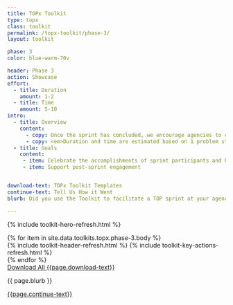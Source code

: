 ```yaml
---
title: TOPx Toolkit
type: topx
class: toolkit
permalink: /topx-toolkit/phase-3/
layout: toolkit

phase: 3
color: blue-warm-70v

header: Phase 3
action: Showcase
effort:
  - title: Duration
    amount: 1-2
  - title: Time
    amount: 5-10
intro:
  - title: Overview
    content:
      - copy: Once the sprint has concluded, we encourage agencies to celebrate the accomplishments of all participants. This could be by hosting an end-of-sprint event – whether large or small – or via agency-led communications to help others learn about the work completed in the sprint.
      - copy: <em>Duration and time are estimated based on 1 problem statement, an agency facilitation team of 2 - 4 individuals, and 3 - 5 tech teams (with a recommended maximum of 6).</em>
  - title: Goals
    content:
     - item: Celebrate the accomplishments of sprint participants and help get the word out about the products to potential end users, to ensure the work makes an impact
     - item: Support post-sprint engagement


download-text: TOPx Toolkit Templates
continue-text: Tell Us How it Went
blurb: Did you use the Toolkit to facilitate a TOP sprint at your agency?

---
```


{% include toolkit-hero-refresh.html %}
<section class="grid-container padding-y-8">
  <div class="grid-row">
    <div>
      {% for item in site.data.toolkits.topx.phase-3.body %}
        <div class="toolkit-section  margin-top-10">
          {% include toolkit-header-refresh.html %}
          {% include toolkit-key-actions-refresh.html %}
        </div>
      {% endfor %}
    </div>
  </div>
</section>
<section class="text-white bg-primary usa-section">
  <div class="grid-container">
    <div>
      <a href="{{ site.baseurl }}/{{ page.permalink }}" target="_blank"
          class="usa-button usa-button--inverse usa-button--outline margin-bottom-3 site-button">
          Download All {{page.download-text}}
      </a>
    </div>
    <p {% if data.title.class %}class="{{ data.title.class }}"{% endif %}>
      {{ page.blurb }}
    </p>
    <div>
      <a href="mailto:census.opportunityproject@census.gov?subject=My Experience With the TOPx Toolkit" target="_blank"
        class="usa-button usa-button--secondary site-button">
        {{page.continue-text}}
      </a>
    </div>
  </div>
</section>
